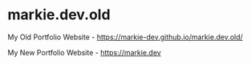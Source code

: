 # markie.dev.old

My Old Portfolio Website - https://markie-dev.github.io/markie.dev.old/

My New Portfolio Website - https://markie.dev
